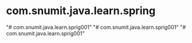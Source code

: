 # com.snumit.java.learn.spring
"# com.snumit.java.learn.sprig001" 
"# com.snumit.java.learn.sprig001" 
"# com.snumit.java.learn.sprig001" 
